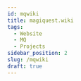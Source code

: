 ```yaml
---
id: mqwiki
title: magiquest.wiki
tags:
  - Website
  - MQ
  - Projects
sidebar_position: 2
slug: /mqwiki
draft: true
---
```


